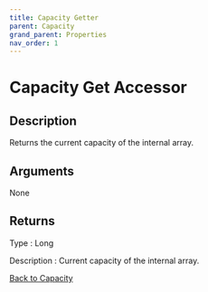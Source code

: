 ```yaml
---
title: Capacity Getter
parent: Capacity
grand_parent: Properties
nav_order: 1
---
```


# Capacity Get Accessor 

## Description
Returns the current capacity of the internal array.
## Arguments

None

## Returns

Type
: Long

Description
: Current capacity of the internal array. 


[Back to Capacity](https://senipah.github.io/VBA-Better-Array/api/properties/capacity/)
